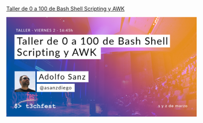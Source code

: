 [Taller de 0 a 100 de Bash Shell Scripting y AWK](https://t3chfest.uc3m.es/2018/programa/taller-100-bash-shell-scripting-awk/)

![](t3chfest.png)
